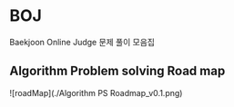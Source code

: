 # BOJ
Baekjoon Online Judge 문제 풀이 모음집

## Algorithm Problem solving Road map

![roadMap](./Algorithm PS Roadmap_v0.1.png)
